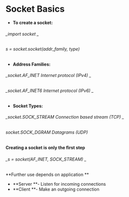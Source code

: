 # Socket Basics

* **To create a socket:**

###### _import socket _

###### _s = socket.socket\(addr\_family, type\)_

* **Address Families:**

###### _socket.AF\_INET      Internet protocol \(IPv4\) _

###### _socket.AF\_INET6     Internet protocol \(IPv6\) _

* **Socket Types:**

###### _socket.SOCK\_STREAM  Connection based stream \(TCP\) _

###### _socket.SOCK\_DGRAM   Datagrams \(UDP\)_

#### Creating a socket is only the ﬁrst step

###### _s = socket\(AF\_INET, SOCK\_STREAM\) _

**Further use depends on application **

* **Server **- Listen for incoming connections 
* **Client **- Make an outgoing connection



